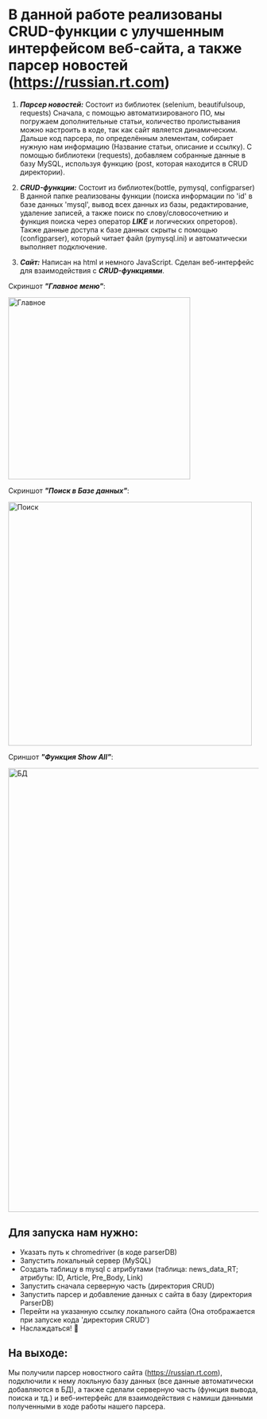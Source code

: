 # В данной работе реализованы CRUD-функции с улучшенным интерфейсом веб-сайта, а также парсер новостей (https://russian.rt.com)

1. ___Парсер новостей:___
Состоит из библиотек (selenium, beautifulsoup, requests)
Сначала, с помощью автоматизированого ПО, мы погружаем дополнительные статьи, количество пролистывания можно настроить в коде, так как сайт является динамическим. Дальше код парсера, по определённым элементам, собирает нужную нам информацию (Название статьи, описание и ссылку). С помощью библиотеки (requests), добавляем собранные данные в базу MySQL, используя функцию (post, которая находится в CRUD директории).

2. ___CRUD-функции:___
Состоит из библиотек(bottle, pymysql, configparser) В данной папке реализованы функции (поиска информации по 'id' в базе данных 'mysql', вывод всех данных из базы, редактирование, удаление записей, а также поиск по слову/словосочетнию и функция поиска через оператор ___LIKE___ и логических опреторов). Также данные доступа к базе данных скрыты с помощью (configparser), который читает файл (pymysql.ini) и автоматически выполняет подключение.

3. ___Сайт:___
Написан на html и немного JavaScript. Сделан веб-интерфейс для взаимодействия с ___CRUD-функциями___.

Скриншот ___"Главное меню"___:

<img width="366" alt="Главное" src="https://user-images.githubusercontent.com/95654540/147759796-4bdf8e73-0b4c-4476-9c22-e0ce4de65ad2.png">

Скриншот ___"Поиск в Базе данных"___:

<img width="490" alt="Поиск" src="https://user-images.githubusercontent.com/95654540/147759844-38a2b40c-6d0b-46ff-b5c9-faa022b6e16d.png">

Сриншот ___"Функция Show All"___:

<img width="892" alt="БД" src="https://user-images.githubusercontent.com/95654540/147759912-a3c19b02-79ff-4b32-8bcd-1e7277ffa630.png">


## Для запуска нам нужно:

* Указать путь к chromedriver (в коде parserDB)
* Запустить локальный сервер (MySQL)
* Создать таблицу в mysql с атрибутами (таблица: news_data_RT; атрибуты: ID, Article, Pre_Body, Link)
* Запустить сначала серверную часть (директория CRUD)
* Запустить парсер и добавление данных с сайта в базу (директория ParserDB)
* Перейти на указанную ссылку локального сайта (Она отображается при запуске кода 'директория CRUD')
* Наслаждаться! 🙂

## На выходе:
Мы получили парсер новостного сайта (https://russian.rt.com), подключили к нему локльную базу данных (все данные автоматически добавляются в БД), а также сделали серверную часть (функция вывода, поиска и тд.) и веб-интерфейс для взаимодействия с намиши данными полученными в ходе работы нашего парсера.
